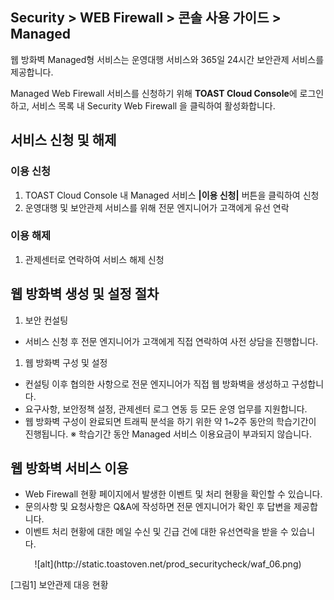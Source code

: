 ## Security > WEB Firewall > 콘솔 사용 가이드 > Managed

웹 방화벽 Managed형 서비스는 운영대행 서비스와 365일 24시간 보안관제 서비스를 제공합니다.

Managed Web Firewall 서비스를 신청하기 위해 **TOAST Cloud Console**에 로그인하고, 서비스 목록 내 Security Web Firewall 을 클릭하여 활성화합니다.

## 서비스 신청 및 해제

### 이용 신청

1. TOAST Cloud Console 내 Managed 서비스 **\|이용 신청\|** 버튼을 클릭하여 신청
2. 운영대행 및 보안관제 서비스를 위해 전문 엔지니어가 고객에게 유선 연락

### 이용 해제

1. 관제센터로 연락하여 서비스 해제 신청

## 웹 방화벽 생성 및 설정 절차

1. 보안 컨설팅

* 서비스 신청 후 전문 엔지니어가 고객에게 직접 연락하여 사전 상담을 진행합니다.

1. 웹 방화벽 구성 및 설정

* 컨설팅 이후 협의한 사항으로 전문 엔지니어가 직접 웹 방화벽을 생성하고 구성합니다.
* 요구사항, 보안정책 설정, 관제센터 로그 연동 등 모든 운영 업무를 지원합니다.
* 웹 방화벽 구성이 완료되면 트래픽 분석을 하기 위한 약 1~2주 동안의 학습기간이 진행됩니다.
※ 학습기간 동안 Managed 서비스 이용요금이 부과되지 않습니다.

## 웹 방화벽 서비스 이용

* Web Firewall 현황 페이지에서 발생한 이벤트 및 처리 현황을 확인할 수 있습니다.
* 문의사항 및 요청사항은 Q&A에 작성하면 전문 엔지니어가 확인 후 답변을 제공합니다.
* 이벤트 처리 현황에 대한 메일 수신 및 긴급 건에 대한 유선연락을 받을 수 있습니다.

<center>![alt](http://static.toastoven.net/prod_securitycheck/waf_06.png)</center>

[그림1] 보안관제 대응 현황
